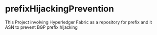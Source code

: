 # prefixHijackingPrevention
This Project involving Hyperledger Fabric as a repository for prefix and it ASN to prevent BGP prefix hijacking
